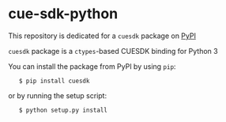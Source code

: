 cue-sdk-python
==============

This repository is dedicated for a `cuesdk` package on [PyPI](https://pypi.org/)

`cuesdk` package is a `ctypes`-based CUESDK binding for Python 3

You can install the package from PyPI by using `pip`:

```
   $ pip install cuesdk
```

or by running the setup script:

```
   $ python setup.py install
```
